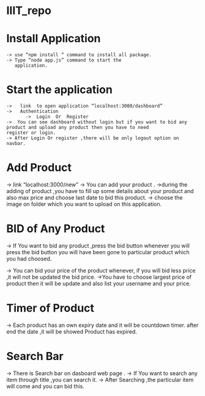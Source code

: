 # IIIT_repo

#  Install Application 
    -> use “npm install “ command to install all package.
    -> Type “node app.js” command to start the
       application. 

# Start the application
   
    ->   link  to open application “localhost:3000/dashboard”
    ->   Authentication
           ->  Login  Or  Register
    ->  You can see dashboard without login but if you want to bid any product and upload any product then you have to need             register or login.
    -> After Login Or register ,there will be only logout option on navbar.
    
 # Add Product
   -> link “localhost:3000/new”
           -> You can add your product .
           ->during the adding of product ,you have to fill up some    details  about your product and also max price and                    choose last date to bid this product.
           -> choose the image on folder which you want to upload on this application.

 

# BID of Any Product
-> If You want to bid any product ,press the bid button whenever you will press the bid button you will have been gone to particular product which you had choosed.

-> You can bid your price of the product whenever, if you will bid less price ,it will not be updated the bid price.
->You have to choose largest price of product then it will be update and also list your username and your price.

# Timer of Product
-> Each product has an own expiry date and it will be countdown timer. after end the date ,it will be showed Product has expired.

# Search Bar
-> There is Search bar on dasboard web page .
-> If You want to search any item through title ,you can search it.
-> After Searching ,the particular item will come and you can bid this.
